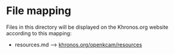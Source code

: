 # File mapping
Files in this directory will be displayed on the Khronos.org website according to this mapping:

* resources.md --> [khronos.org/openkcam/resources](https://www.khronos.org/openkcam/resources)

